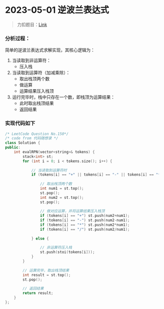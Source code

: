# 2023-05-01 逆波兰表达式

> 力扣题目：[Link](https://leetcode.cn/problems/evaluate-reverse-polish-notation)

### 分析过程：

简单的逆波兰表达式求解实现，其核心逻辑为：

1. 当读取到非运算符：
   - 压入栈
2. 当读取到运算符（加减乘除）：
   - 取出栈顶两个数
   - 做运算
   - 运算结果压入栈顶
3. 运行完毕时，栈中只存在一个数，即栈顶为运算结果：
   - 此时取出栈顶结果
   - 返回结果

### 实现代码如下

```cpp
/* LeetCode Question No.150*/
/* code from 代码随想录 */
class Solution {
public:
    int evalRPN(vector<string>& tokens) {
        stack<int> st;
        for (int i = 0; i < tokens.size(); i++) {
            
            // 当读取到运算符时
            if (tokens[i] == "+" || tokens[i] == "-" || tokens[i] == "*" || tokens[i] == "/") {
                
                // 取出栈顶两个数
                int num1 = st.top();
                st.pop();
                int num2 = st.top();
                st.pop();
                
                // 做对应运算，并将运算结果压入栈顶
                if (tokens[i] == "+") st.push(num2+num1);
                if (tokens[i] == "-") st.push(num2-num1);
                if (tokens[i] == "*") st.push(num2*num1);
                if (tokens[i] == "/") st.push(num2/num1);
                
            } else {
                
                // 非运算符压入栈
                st.push(stoi(tokens[i]));
            }
        }
        
        // 运算完毕，取出栈顶结果
        int result = st.top();
        st.pop();
        
        // 返回结果
        return result;
    }
};
```

